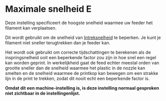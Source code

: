 Maximale snelheid E
====
Deze instelling specificeert de hoogste snelheid waarmee uw feeder het filament kan verplaatsen.

Dit wordt gebruikt om de snelheid van [Intreksnelheid](../travel/retraction_speed.md) te beperken. Je kunt je filament niet sneller terugtrekken dan je feeder kan.

Het wordt ook gebruikt om correcte tijdschattingen te berekenen als de inspringsnelheid ooit een beperkende factor zou zijn in hoe snel een regel kan worden geprint. In werkelijkheid gaat de feed echter meestal orden van grootte sneller dan de snelheid waarmee het plastic in de nozzle kan smelten en de snelheid waarmee de printkop kan bewegen om een strakke lijn in de print te trekken, zodat dit nooit echt een beperkende factor is.

**Omdat dit een machine-instelling is, is deze instelling normaal gesproken niet zichtbaar in de instellingenlijst.**